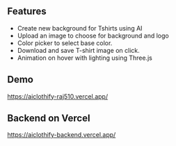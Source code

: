 ## Features

- Create new background for Tshirts using AI
- Upload an image to choose for background and logo
- Color picker to select base color.
- Download and save T-shirt image on click.
- Animation on hover with lighting using Three.js

## Demo

https://aiclothify-raj510.vercel.app/

## Backend on Vercel

https://aiclothify-backend.vercel.app/

